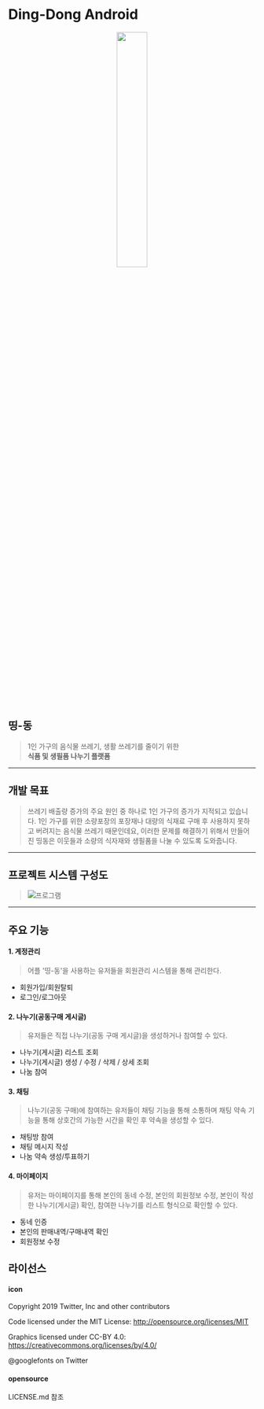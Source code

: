 
Ding-Dong Android
=====

<p align="center"><img src="https://user-images.githubusercontent.com/59547003/138564406-5df826cf-6149-42c1-a895-56a465478718.png" width="35%" alter="center"></img></p>

띵-동
-----

> 1인 가구의 음식물 쓰레기, 생활 쓰레기를 줄이기 위한  
> **식품 및 생필품 나누기 플랫폼**
* * *


개발 목표
 ------
 > 쓰레기 배출량 증가의 주요 원인 중 하나로 1인 가구의 증가가 지적되고 있습니다. 1인 가구를 위한 소량포장의 포장재나 대량의 식재료 구매 후 사용하지 못하고 버려지는 음식물 쓰레기 때문인데요, 이러한 문제를 해결하기 위해서 만들어진 띵동은 이웃들과 소량의 식자재와 생필품을 나눌 수 있도록 도와줍니다.
* * *

 프로젝트 시스템 구성도
------
> ![프로그램](https://user-images.githubusercontent.com/59547003/138579103-e0082f01-7128-4c0a-886e-61d62a67f56a.JPG)
* * *

 주요 기능
-----
#### 1. 계정관리
> 어플 '띵-동'을 사용하는 유저들을 회원관리 시스템을 통해 관리한다.
 * 회원가입/회원탈퇴
 * 로그인/로그아웃

#### 2. 나누기(공동구매 게시글)
> 유저들은 직접 나누기(공동 구매 게시글)을 생성하거나 참여할 수 있다.
 * 나누기(게시글) 리스트 조회
 * 나누기(게시글) 생성 / 수정 / 삭제 / 상세 조회
 * 나눔 참여

#### 3. 채팅
> 나누기(공동 구매)에 참여하는 유저들이 채팅 기능을 통해 소통하며 채팅 약속 기능을 통해 상호간의 가능한 시간을 확인 후 약속을 생성할 수 있다.
 * 채팅방 참여
 * 채팅 메시지 작성
 * 나눔 약속 생성/투표하기

#### 4. 마이페이지
> 유저는 마이페이지를 통해 본인의 동네 수정, 본인의 회원정보 수정, 본인이 작성한 나누기(게시글) 확인, 참여한 나누기를 리스트 형식으로 확인할 수 있다.
 * 동네 인증
 * 본인의 판매내역/구매내역 확인
 * 회원정보 수정




 라이선스
-----
#### icon
Copyright 2019 Twitter, Inc and other contributors

Code licensed under the MIT License: http://opensource.org/licenses/MIT

Graphics licensed under CC-BY 4.0: https://creativecommons.org/licenses/by/4.0/

@googlefonts on Twitter

#### opensource
LICENSE.md 참조


